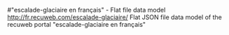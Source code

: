 #"escalade-glaciaire en français" - Flat file data model
http://fr.recuweb.com/escalade-glaciaire/
Flat JSON file data model of the recuweb portal "escalade-glaciaire en français"
